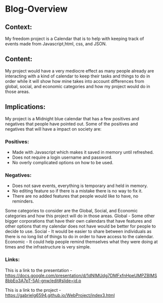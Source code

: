 # Blog-Overview

## Context: 
My freedom project is a Calendar that is to help with keeping track of events made from Javascript,html, css, and JSON.

## Content: 
My project would have a very mediocre effect as many people already are interacting with a kind of calendar to keep their tasks and things to do in order while it will show how mine takes into account differences from global, social, and economic categories and how my project would do in those areas.

## Implications: 
My project is a Midnight blue calendar that has a few positives and negatives that people have pointed out. Some of the positives and negatives that will have a impact on society are:

### Positives:

- Made with Javascript which makes it saved in memory until refreshed.
- Does not require a login username and password.
- No overly complicated options on how to be used.

### Negatives:

- Does not save events, everything is temporary and held in memory.
- No editing feature so if there is a mistake there is no way to fix it.
- There are no added features that people would like to have, no reminders.


Some categories to consider are the Global, Social, and Economic categories and how this project will do in those areas.
Global - Some other bigger corporations that have their own calendars that have features and other options that my calendar does not have would be better for people to decide to use.
Social - It would be easier to share between individuals as there is no long list of things to do in order to have access to the calendar.
Economic - It could help people remind themselves what they were doing at times and the infrastructure is very simple.

### Links:

This is a link to the presentation - https://docs.google.com/presentation/d/1dNlMUdg7DMFxfnHpeUMPZBlMS8bbEo3A7pT-5AI-gnw/edit#slide=id.p

This is a link to the project - https://gabrielg6594.github.io/WebProject/index3.html 

